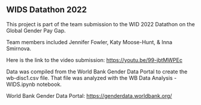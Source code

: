 ## WIDS Datathon 2022

This project is part of the team submission to the WID 2022 Datathon on the Global Gender Pay Gap. 

Team members included Jennifer Fowler, Katy Moose-Hunt, & Inna Smirnova.

Here is the link to the video submission: https://youtu.be/99-jbtMWPEc

Data was compiled from the World Bank Gender Data Portal to create the wb-disc1.csv file. That file was analyzed with the WB Data Analysis - WIDS.ipynb notebook. 

World Bank Gender Data Portal: https://genderdata.worldbank.org/

